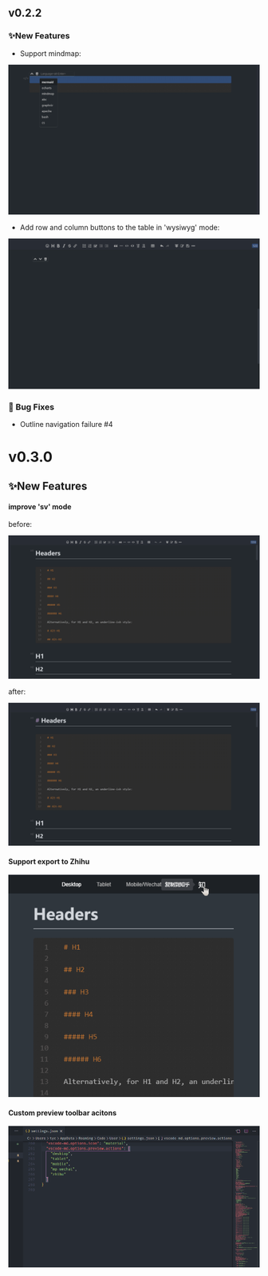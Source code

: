 ## v0.2.2

### ✨New Features

- Support mindmap:

![](docs/images/mindmap.gif)



- Add row and column buttons to the table in 'wysiwyg' mode:

![](docs/images/table-add-delete-tooltip.gif)

### 🐛 Bug Fixes

- Outline navigation failure #4

# v0.3.0

## ✨New Features

#### improve 'sv' mode

before:

![](docs/images/sv-improve-before.gif)

after:

![](docs/images/sv-improve.gif)

#### Support export to Zhihu

![](docs/images/zhihu-support.png)

#### Custom preview toolbar acitons

![](docs/images/custom-preview-actions.gif)
